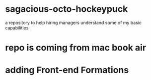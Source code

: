 # sagacious-octo-hockeypuck
a repository to help hiring managers understand some of my basic capabilities
# repo is coming from mac book air
# adding Front-end Formations




